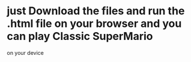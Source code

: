 # just Download the files and run the .html file on your browser and you can play Classic SuperMario
on your device
